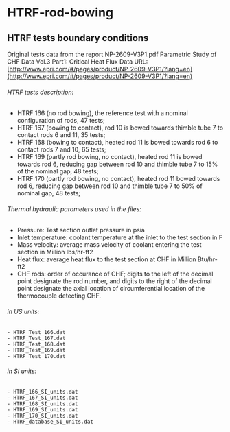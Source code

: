 # HTRF-rod-bowing
## HTRF tests boundary conditions

Original tests data from the report NP-2609-V3P1.pdf Parametric Study of CHF Data Vol.3 Part1: Critical Heat Flux Data
URL: [http://www.epri.com/#/pages/product/NP-2609-V3P1/?lang=en](http://www.epri.com/#/pages/product/NP-2609-V3P1/?lang=en)


###### HTRF tests description:
- HTRF 166 (no rod bowing), the reference test with a nominal configuration of rods, 47 tests;
- HTRF 167 (bowing to contact), rod 10 is bowed towards thimble tube 7 to contact rods 6 and 11, 35 tests;
- HTRF 168 (bowing to contact), heated rod 11 is bowed towards rod 6 to contact rods 7 and 10, 65 tests;
- HTRF 169 (partly rod bowing, no contact), heated rod 11 is bowed towards rod 6, reducing gap between rod 10 and thimble tube 7 to 15\% of the nominal gap, 48 tests;
- HTRF 170 (partly rod bowing, no contact), heated rod 11 bowed towards rod 6, reducing gap between rod 10 and thimble tube 7 to 50\% of nominal gap, 48 tests;

###### Thermal hydraulic parameters used in the files:
- Pressure: Test section outlet pressure in psia
- Inlet temperature: coolant temperature at the inlet to the test section in F
- Mass velocity: average mass velocity of coolant entering the test section in Million lbs/hr-ft2
- Heat flux: average heat flux to the test section at CHF in Million Btu/hr-ft2
- CHF rods: order of occurance of CHF; digits to the left of the decimal point designate the rod number, and digits to the right of the decimal point designate the axial location of circumferential location of the thermocouple detecting CHF.

###### in US units:
	- HTRF_Test_166.dat
	- HTRF_Test_167.dat
	- HTRF_Test_168.dat
	- HTRF_Test_169.dat
	- HTRF_Test_170.dat
###### in SI units:
	- HTRF_166_SI_units.dat
	- HTRF_167_SI_units.dat
	- HTRF_168_SI_units.dat
	- HTRF_169_SI_units.dat
	- HTRF_170_SI_units.dat
	- HTRF_database_SI_units.dat
